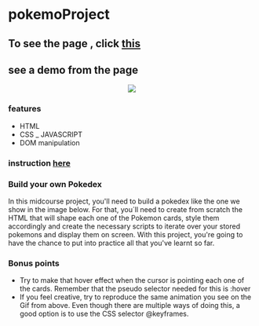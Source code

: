 # pokemoProject

## To see the page , click [this](https://github.com/Mani8217/pokemoProject.git)
## see a demo from the page
<p align="center">
<img src="https://media.giphy.com/media/RimwMAVDbA3CvNk5O0/giphy.gif">

</p>

### features 
- HTML
- CSS
_ JAVASCRIPT
- DOM manipulation

### instruction [here](https://refugeescode-materials.netlify.app/pokedex/assignment)

### Build your own Pokedex
In this midcourse project, you'll need to build a pokedex like the one we show in the image below. For that, you´ll need to create from scratch the HTML that will shape each one of the Pokemon cards, style them accordingly and create the necessary scripts to iterate over your stored pokemons and display them on screen. With this project, you're going to have the chance to put into practice all that you've learnt so far.

### Bonus points
- Try to make that hover effect when the cursor is pointing each one of the cards. Remember that the pseudo selector needed for this is :hover
- If you feel creative, try to reproduce the same animation you see on the Gif from above. Even though there are multiple ways of doing this, a good option is to use the CSS selector @keyframes.
